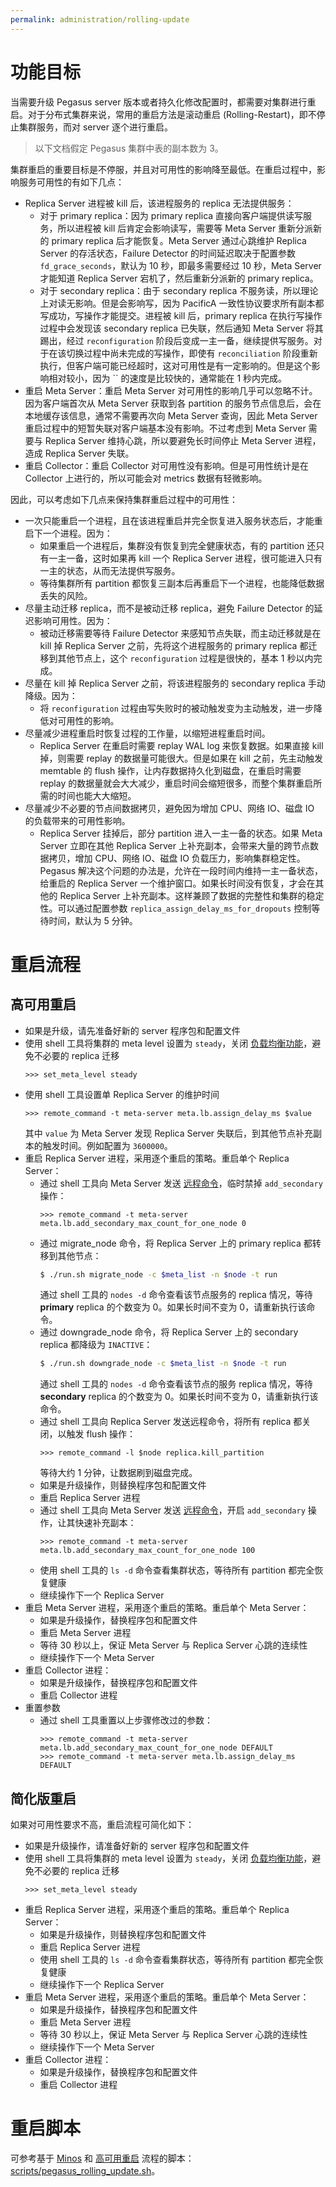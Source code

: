 ```yaml
---
permalink: administration/rolling-update
---
```


# 功能目标

当需要升级 Pegasus server 版本或者持久化修改配置时，都需要对集群进行重启。对于分布式集群来说，常用的重启方法是滚动重启 (Rolling-Restart)，即不停止集群服务，而对 server 逐个进行重启。

> 以下文档假定 Pegasus 集群中表的副本数为 3。

集群重启的重要目标是不停服，并且对可用性的影响降至最低。在重启过程中，影响服务可用性的有如下几点：
* Replica Server 进程被 kill 后，该进程服务的 replica 无法提供服务：
  * 对于 primary replica：因为 primary replica 直接向客户端提供读写服务，所以进程被 kill 后肯定会影响读写，需要等 Meta Server 重新分派新的 primary replica 后才能恢复。Meta Server 通过心跳维护 Replica Server 的存活状态，Failure Detector 的时间延迟取决于配置参数 `fd_grace_seconds`，默认为 10 秒，即最多需要经过 10 秒，Meta Server 才能知道 Replica Server 宕机了，然后重新分派新的 primary replica。
  * 对于 secondary replica：由于 secondary replica 不服务读，所以理论上对读无影响。但是会影响写，因为 PacificA 一致性协议要求所有副本都写成功，写操作才能提交。进程被 kill 后，primary replica 在执行写操作过程中会发现该 secondary replica 已失联，然后通知 Meta Server 将其踢出，经过 `reconfiguration` 阶段后变成一主一备，继续提供写服务。对于在该切换过程中尚未完成的写操作，即使有 `reconciliation` 阶段重新执行，但客户端可能已经超时，这对可用性是有一定影响的。但是这个影响相对较小，因为 `` 的速度是比较快的，通常能在 1 秒内完成。
* 重启 Meta Server：重启 Meta Server 对可用性的影响几乎可以忽略不计。因为客户端首次从 Meta Server 获取到各 partition 的服务节点信息后，会在本地缓存该信息，通常不需要再次向 Meta Server 查询，因此 Meta Server 重启过程中的短暂失联对客户端基本没有影响。不过考虑到 Meta Server 需要与 Replica Server 维持心跳，所以要避免长时间停止 Meta Server 进程，造成 Replica Server 失联。
* 重启 Collector：重启 Collector 对可用性没有影响。但是可用性统计是在 Collector 上进行的，所以可能会对 metrics 数据有轻微影响。

因此，可以考虑如下几点来保持集群重启过程中的可用性：
* 一次只能重启一个进程，且在该进程重启并完全恢复进入服务状态后，才能重启下一个进程。因为：
  * 如果重启一个进程后，集群没有恢复到完全健康状态，有的 partition 还只有一主一备，这时如果再 kill 一个 Replica Server 进程，很可能进入只有一主的状态，从而无法提供写服务。
  * 等待集群所有 partition 都恢复三副本后再重启下一个进程，也能降低数据丢失的风险。
* 尽量主动迁移 replica，而不是被动迁移 replica，避免 Failure Detector 的延迟影响可用性。因为：
  * 被动迁移需要等待 Failure Detector 来感知节点失联，而主动迁移就是在 kill 掉 Replica Server 之前，先将这个进程服务的 primary replica 都迁移到其他节点上，这个 `reconfiguration` 过程是很快的，基本 1 秒以内完成。
* 尽量在 kill 掉 Replica Server 之前，将该进程服务的 secondary replica 手动降级。因为：
  * 将 `reconfiguration` 过程由写失败时的被动触发变为主动触发，进一步降低对可用性的影响。
* 尽量减少进程重启时恢复过程的工作量，以缩短进程重启时间。
  * Replica Server 在重启时需要 replay WAL log 来恢复数据。如果直接 kill 掉，则需要 replay 的数据量可能很大。但是如果在 kill 之前，先主动触发 memtable 的 flush 操作，让内存数据持久化到磁盘，在重启时需要 replay 的数据量就会大大减少，重启时间会缩短很多，而整个集群重启所需的时间也能大大缩短。
* 尽量减少不必要的节点间数据拷贝，避免因为增加 CPU、网络 IO、磁盘 IO 的负载带来的可用性影响。
  * Replica Server 挂掉后，部分 partition 进入一主一备的状态。如果 Meta Server 立即在其他 Replica Server 上补充副本，会带来大量的跨节点数据拷贝，增加 CPU、网络 IO、磁盘 IO 负载压力，影响集群稳定性。Pegasus 解决这个问题的办法是，允许在一段时间内维持一主一备状态，给重启的 Replica Server 一个维护窗口。如果长时间没有恢复，才会在其他的 Replica Server 上补充副本。这样兼顾了数据的完整性和集群的稳定性。可以通过配置参数 `replica_assign_delay_ms_for_dropouts` 控制等待时间，默认为 5 分钟。

# 重启流程

## 高可用重启

* 如果是升级，请先准备好新的 server 程序包和配置文件
* 使用 shell 工具将集群的 meta level 设置为 `steady`，关闭 [负载均衡功能](rebalance)，避免不必要的 replica 迁移
  ```
  >>> set_meta_level steady
  ```
* 使用 shell 工具设置单 Replica Server 的维护时间
  ```
  >>> remote_command -t meta-server meta.lb.assign_delay_ms $value
  ```
  其中 `value` 为 Meta Server 发现 Replica Server 失联后，到其他节点补充副本的触发时间。例如配置为 `3600000`。
* 重启 Replica Server 进程，采用逐个重启的策略。重启单个 Replica Server：
  * 通过 shell 工具向 Meta Server 发送 [远程命令](remote-commands#meta-server)，临时禁掉 `add_secondary` 操作：
    ```
    >>> remote_command -t meta-server meta.lb.add_secondary_max_count_for_one_node 0
    ```
  * 通过 migrate_node 命令，将 Replica Server 上的 primary replica 都转移到其他节点：
    ```bash
    $ ./run.sh migrate_node -c $meta_list -n $node -t run
    ```
    通过 shell 工具的 `nodes -d` 命令查看该节点服务的 replica 情况，等待 **primary** replica 的个数变为 0。如果长时间不变为 0，请重新执行该命令。
  * 通过 downgrade_node 命令，将 Replica Server 上的 secondary replica 都降级为 `INACTIVE`：
    ```bash
    $ ./run.sh downgrade_node -c $meta_list -n $node -t run
    ```
    通过 shell 工具的 `nodes -d` 命令查看该节点的服务 replica 情况，等待 **secondary** replica 的个数变为 0。如果长时间不变为 0，请重新执行该命令。
  * 通过 shell 工具向 Replica Server 发送远程命令，将所有 replica 都关闭，以触发 flush 操作：
    ```
    >>> remote_command -l $node replica.kill_partition
    ```
    等待大约 1 分钟，让数据刷到磁盘完成。
  * 如果是升级操作，则替换程序包和配置文件
  * 重启 Replica Server 进程
  * 通过 shell 工具向 Meta Server 发送 [远程命令](remote-commands#meta-server)，开启 `add_secondary` 操作，让其快速补充副本：
    ```
    >>> remote_command -t meta-server meta.lb.add_secondary_max_count_for_one_node 100
    ```
  * 使用 shell 工具的 `ls -d` 命令查看集群状态，等待所有 partition 都完全恢复健康
  * 继续操作下一个 Replica Server
* 重启 Meta Server 进程，采用逐个重启的策略。重启单个 Meta Server：
  * 如果是升级操作，替换程序包和配置文件
  * 重启 Meta Server 进程
  * 等待 30 秒以上，保证 Meta Server 与 Replica Server 心跳的连续性
  * 继续操作下一个 Meta Server
* 重启 Collector 进程：
  * 如果是升级操作，替换程序包和配置文件
  * 重启 Collector 进程
* 重置参数
  * 通过 shell 工具重置以上步骤修改过的参数：
    ```
    >>> remote_command -t meta-server meta.lb.add_secondary_max_count_for_one_node DEFAULT
    >>> remote_command -t meta-server meta.lb.assign_delay_ms DEFAULT
    ```

## 简化版重启

如果对可用性要求不高，重启流程可简化如下：
* 如果是升级操作，请准备好新的 server 程序包和配置文件
* 使用 shell 工具将集群的 meta level 设置为 `steady`，关闭 [负载均衡功能](rebalance)，避免不必要的 replica 迁移
  ```
  >>> set_meta_level steady
  ```
* 重启 Replica Server 进程，采用逐个重启的策略。重启单个 Replica Server：
  * 如果是升级操作，则替换程序包和配置文件
  * 重启 Replica Server 进程
  * 使用 shell 工具的 `ls -d` 命令查看集群状态，等待所有 partition 都完全恢复健康
  * 继续操作下一个 Replica Server
* 重启 Meta Server 进程，采用逐个重启的策略。重启单个 Meta Server：
  * 如果是升级操作，替换程序包和配置文件
  * 重启 Meta Server 进程
  * 等待 30 秒以上，保证 Meta Server 与 Replica Server 心跳的连续性
  * 继续操作下一个 Meta Server
* 重启 Collector 进程：
  * 如果是升级操作，替换程序包和配置文件
  * 重启 Collector 进程

# 重启脚本

可参考基于 [Minos](https://github.com/XiaoMi/minos) 和 [高可用重启](#高可用重启) 流程的脚本：[scripts/pegasus_rolling_update.sh](https://github.com/apache/incubator-pegasus/blob/master/scripts/pegasus_rolling_update.sh)。
